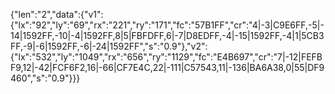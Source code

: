 {"len":"2","data":{"v1":{"lx":"92","ly":"69","rx":"221","ry":"171","fc":"57B1FF","cr":"4|-3|C9E6FF,-5|-14|1592FF,-10|-4|1592FF,8|5|FBFDFF,6|-7|D8EDFF,-4|-15|1592FF,-4|1|5CB3FF,-9|-6|1592FF,-6|-24|1592FF","s":"0.9"},"v2":{"lx":"532","ly":"1049","rx":"656","ry":"1129","fc":"E4B697","cr":"7|-12|FEFBF9,12|-42|FCF6F2,16|-66|CF7E4C,22|-111|C57543,11|-136|BA6A38,0|55|DF9460","s":"0.9"}}}
 


